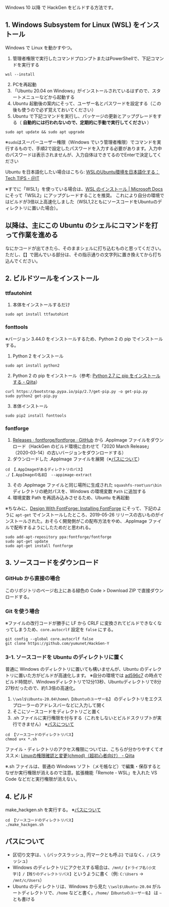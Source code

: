 Windows 10 以降 で HackGen をビルドする方法です。


## 1. Windows Subsystem for Linux (WSL) をインストール

Windows で Linux を動かすやつ。

1. 管理者権限で実行したコマンドプロンプトまたはPowerShellで、下記コマンドを実行する
```
wsl --install
```
2. PCを再起動
3. 「Ubuntu 20.04 on Windows」がインストールされているはずので、スタートメニューなどから起動する
4. Ubuntu 起動後の案内にそって、ユーザー名とパスワードを設定する（この後も使うので必ず覚えておいてください）
5. Ubuntu で下記コマンドを実行し、パッケージの更新とアップグレードをする（ **自動的には行われないので、定期的に手動で実行してください** ）
```
sudo apt update && sudo apt upgrade
```
※`sudo`はスーパーユーザー権限（Windows でいう管理者権限）でコマンドを実行するもので、手順2で設定したパスワードを入力する必要があります。入力中のパスワードは表示されませんが、入力自体はできてるのでEnterで決定してください

Ubuntu を日本語化したい場合はこちら: [WSLのUbuntu環境を日本語化する：Tech TIPS - ＠IT](https://atmarkit.itmedia.co.jp/ait/articles/1806/28/news043.html)

※すでに「WSL1」を使っている場合は、[WSL のインストール | Microsoft Docs](https://docs.microsoft.com/ja-jp/windows/wsl/install#upgrade-version-from-wsl-1-to-wsl-2) にそって「WSL2」にアップグレードすることを推奨。
これにより自分の環境ではビルドが3倍以上高速化しました（WSL1,2ともにソースコードをUbuntuのディレクトリに置いた場合）。


## 以降は、主にこの Ubuntu のシェルにコマンドを打って作業を進める
なにかコードが出てきたら、そのままシェルに打ち込むものと思ってください。
ただし、【】で囲んでいる部分は、その指示通りの文字列に置き換えてから打ち込んでください。


## 2. ビルドツールをインストール

### ttfautohint
1. 本体をインストールするだけ
```
sudo apt install ttfautohint
```

### fonttools
※バージョン 3.44.0 をインストールするため、Python 2 の pip でインストールする。

1. Python 2 をインストール
```
sudo apt install python2
```

2. Python 2 の pip をインストール（参考: [Python 2.7 に pip をインストールする - Qiita](https://qiita.com/sg0hsmt/items/f8fc8d587bff816654a8)）
```
curl https://bootstrap.pypa.io/pip/2.7/get-pip.py -o get-pip.py
sudo python2 get-pip.py
```

3. 本体インストール
```
sudo pip2 install fonttools
```

### fontforge
1. [Releases · fontforge/fontforge · GitHub](https://github.com/fontforge/fontforge/releases) から .AppImage ファイルをダウンロード（HackGen のビルド環境に合わせて「2020 March Release」（2020-03-14）の古いバージョンをダウンロードする）
2. ダウンロードした .AppImage ファイルを展開（※[パスについて](#パスについて)）
```
cd 【.AppImageがあるディレクトリのパス】
./【.AppImageの名前】 --appimage-extract
```
3. その .AppImage ファイルと同じ場所に生成された `squashfs-root\usr\bin` ディレクトリの絶対パスを、Windows の環境変数 `Path` に追加する
4. 環境変数 Path を再読み込みさせるため、Ubuntu を再起動

※ちなみに、[Design With FontForge: Installing FontForge](http://designwithfontforge.com/en-US/Installing_Fontforge.html) にそって、下記のように `apt-get` でインストールしたところ、2019-05-26 リリースの古いものがインストールされた。おそらく開発側がこの配布方法をやめ、.AppImage ファイルで配布するようにしたためだと思われる。
```
sudo add-apt-repository ppa:fontforge/fontforge
sudo apt-get update
sudo apt-get install fontforge
```


## 3. ソースコードをダウンロード

### GitHub から直接の場合
このリポジトリのページ右上にある緑色の Code > Download ZIP で直接ダウンロードする。

### Git を使う場合
※ファイルの改行コードが勝手に LF から CRLF に変換されてビルドできなくなってしまうため、`core.autocrlf` 設定を `false` にする。
```
git config --global core.autocrlf false
git clone https://github.com/yumunet/HackGen-Y
```

### 3-1. ソースコードを Ubuntu のディレクトリに置く
普通に Windows のディレクトリに置いても構いませんが、Ubuntu のディレクトリに置いた方がビルドが高速化します。
※自分の環境では [ad596c7](https://github.com/yumunet/HackGen-Y/commit/ad596c73bb11ef24cdf8087ad6972d4b64f449e2) の時点でビルド時間が、Windowsディレクトリで12分13秒、Ubuntuディレクトリで8分27秒だったので、約1.3倍の高速化。

1. `\\wsl$\Ubuntu-20.04\home\【Ubuntuのユーザー名】` のディレクトリをエクスプローラーのアドレスバーなどに入力して開く
2. そこにソースコードをディレクトリごと置く
3. .sh ファイルに実行権限を付与する（これをしないとビルドスクリプトが実行できません） ※[パスについて](#パスについて)
```
cd 【ソースコードのディレクトリパス】
chmod u+x *.sh
```
ファイル・ディレクトリのアクセス権限については、こちらが分かりやすくてオススメ: [Linuxの権限確認と変更(chmod)（超初心者向け） - Qiita](https://qiita.com/shisama/items/5f4c4fa768642aad9e06)

※.sh ファイルは、普通の Windows ソフト（メモ帳など）で編集・保存するとなぜか実行権限が消えるので注意。拡張機能「Remote - WSL」を入れた VS Code などだと実行権限が消えない。


## 4. ビルド

make_hackgen.sh を実行する。
※[パスについて](#パスについて)
```
cd 【ソースコードのディレクトリパス】
./make_hackgen.sh
```


## パスについて

- 区切り文字は、`\` (バックスラッシュ, 円マークとも呼ぶ) ではなく、`/` (スラッシュ)
- Windows のディレクトリにアクセスする場合は、`/mnt/【ドライブ名(小文字)】/【残りのディレクトリパス】`というように書く（例: `C:\Users` -> `/mnt/c/Users`）
- Ubuntu のディレクトリは、Windows から見た `\\wsl$\Ubuntu-20.04` がルートディレクトリで、`/home` などと書く。`/home/【Ubuntuのユーザー名】` は `~` とも書ける
